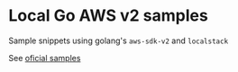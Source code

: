 # Local Go AWS v2 samples 

Sample snippets using golang's `aws-sdk-v2` and `localstack`

See [oficial samples](https://docs.aws.amazon.com/code-samples/latest/catalog/code-catalog-gov2.html)